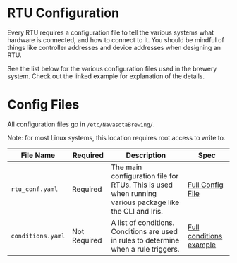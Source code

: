 # RTU Configuration

Every RTU requires a configuration file to tell the various systems what hardware is connected, and how to connect to it. You should be mindful of things like controller addresses and device addresses when designing an RTU.

See the list below for the various configuration files used in the brewery system. Check out the linked example for explanation of the details.

# Config Files

All configuration files go in `/etc/NavasotaBrewing/`.

Note: for most Linux systems, this location requires root access to write to.

| File Name | Required |  Description | Spec |
| --------- | -------- |  ----------- | ------- |
| `rtu_conf.yaml` | Required | The main configuration file for RTUs. This is used when running various package like the CLI and Iris. | [Full Config File](rtu_conf.yaml)
| `conditions.yaml` | Not Required | A list of conditions. Conditions are used in rules to determine when a rule triggers. | [Full conditions example](conditions.yaml)
